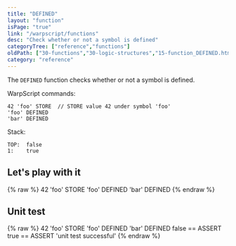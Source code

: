 ```yaml
---
title: "DEFINED"
layout: "function"
isPage: "true"
link: "/warpscript/functions"
desc: "Check whether or not a symbol is defined"
categoryTree: ["reference","functions"]
oldPath: ["30-functions","30-logic-structures","15-function_DEFINED.html.md"]
category: "reference"
---
```

 

The `DEFINED` function checks whether or not a symbol is defined.

WarpScript commands:
    
    42 'foo' STORE  // STORE value 42 under symbol 'foo'
    'foo' DEFINED
    'bar' DEFINED

Stack:

    
    TOP:  false
    1:    true


## Let's play with it ##

{% raw %}
<warp10-warpscript-widget backend="{{backend}}"  exec-endpoint="{{execEndpoint}}">42 'foo' STORE
'foo' DEFINED
'bar' DEFINED
</warp10-warpscript-widget>
{% endraw %}


## Unit test ##

{% raw %}
<warp10-warpscript-widget backend="{{backend}}"  exec-endpoint="{{execEndpoint}}">42 'foo' STORE
'foo' DEFINED
'bar' DEFINED
false == ASSERT
true  == ASSERT 
'unit test successful'
</warp10-warpscript-widget>
{% endraw %}       
